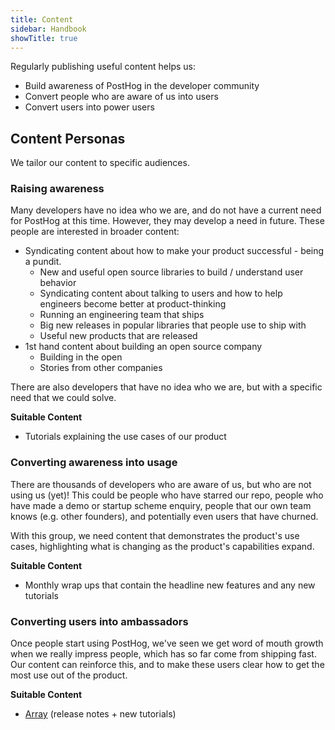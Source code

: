 ```yaml
---
title: Content
sidebar: Handbook
showTitle: true
---
```


Regularly publishing useful content helps us:

* Build awareness of PostHog in the developer community
* Convert people who are aware of us into users
* Convert users into power users

## Content Personas

We tailor our content to specific audiences.

### Raising awareness

Many developers have no idea who we are, and do not have a current need for PostHog at this time. However, they may develop a need in future. These people are interested in broader content:

* Syndicating content about how to make your product successful - being a pundit.
  * New and useful open source libraries to build / understand user behavior
  * Syndicating content about talking to users and how to help engineers become better at product-thinking
  * Running an engineering team that ships
  * Big new releases in popular libraries that people use to ship with
  * Useful new products that are released
* 1st hand content about building an open source company
  * Building in the open
  * Stories from other companies

There are also developers that have no idea who we are, but with a specific need that we could solve.

**Suitable Content**

* Tutorials explaining the use cases of our product

### Converting awareness into usage

There are thousands of developers who are aware of us, but who are not using us (yet)! This could be people who have starred our repo, people who have made a demo or startup scheme enquiry, people that our own team knows  (e.g. other founders), and potentially even users that have churned.

With this group, we need content that demonstrates the product's use cases, highlighting what is changing as the product's capabilities expand.

**Suitable Content**

* Monthly wrap ups that contain the headline new features and any new tutorials

### Converting users into ambassadors

Once people start using PostHog, we've seen we get word of mouth growth when we really impress people, which has so far come from shipping fast. Our content can reinforce this, and to make these users clear how to get the most use out of the product. 

**Suitable Content**

* [Array](posthog-array) (release notes + new tutorials)
